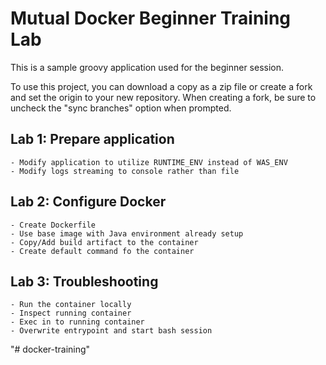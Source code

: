 # Mutual Docker Beginner Training Lab

This is a sample groovy application used for the beginner session.

To use this project, you can download a copy as a zip file or create a fork and set the origin to your new repository.
When creating a fork, be sure to uncheck the "sync branches" option when prompted.

## Lab 1: Prepare application
    - Modify application to utilize RUNTIME_ENV instead of WAS_ENV
    - Modify logs streaming to console rather than file

## Lab 2: Configure Docker
    - Create Dockerfile
    - Use base image with Java environment already setup
    - Copy/Add build artifact to the container
    - Create default command fo the container
    
## Lab 3: Troubleshooting
    - Run the container locally
    - Inspect running container
    - Exec in to running container
    - Overwrite entrypoint and start bash session



"# docker-training" 
